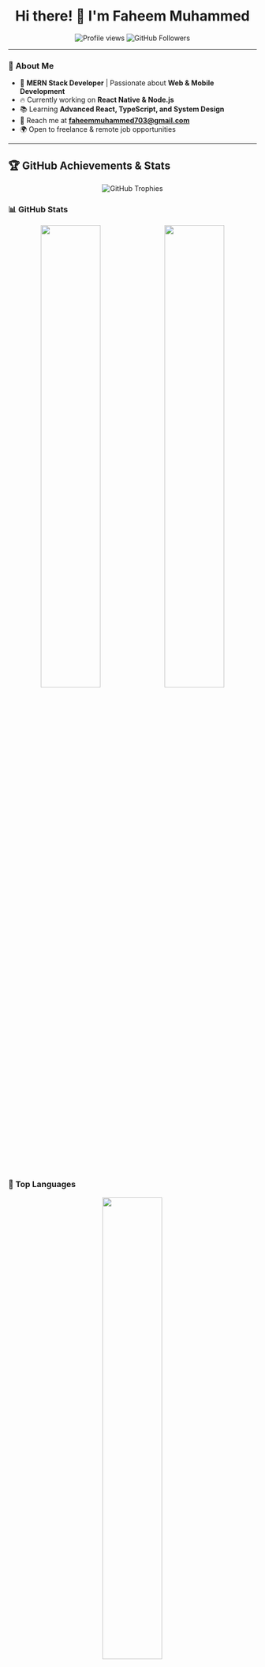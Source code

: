 <h1 align="center">Hi there! 👋 I'm Faheem Muhammed</h1>

<p align="center">
  <img src="https://komarev.com/ghpvc/?username=fayeemismail&color=blue" alt="Profile views" />
  <img src="https://img.shields.io/github/followers/fayeemismail?label=Followers&style=social" alt="GitHub Followers" />
</p>

---

### 🚀 **About Me**
- 🎯 **MERN Stack Developer** | Passionate about **Web & Mobile Development**
- 🔥 Currently working on **React Native & Node.js**
- 📚 Learning **Advanced React, TypeScript, and System Design**
- 📩 Reach me at **faheemmuhammed703@gmail.com**
- 🌍 Open to freelance & remote job opportunities

---

## 🏆 **GitHub Achievements & Stats**

<p align="center">
  <img src="https://github-profile-trophy.vercel.app/?username=fayeemismail&theme=radical&no-bg=true&no-frame=true" alt="GitHub Trophies" />
</p>

### 📊 **GitHub Stats**
<p align="center">
  <img src="https://github-readme-stats.vercel.app/api?username=fayeemismail&show_icons=true&theme=tokyonight&hide_border=true" width="49%"/>
  <img src="https://github-readme-streak-stats.herokuapp.com/?user=fayeemismail&theme=tokyonight&hide_border=true" width="49%"/>
</p>

### 🏅 **Top Languages**
<p align="center">
  <img src="https://github-readme-stats.vercel.app/api/top-langs/?username=fayeemismail&layout=compact&theme=tokyonight&hide_border=true" width="49%"/>
</p>

---

## 💻 **Tech Stack**
<p align="center">
  <img src="https://skillicons.dev/icons?i=react,redux,typescript,nodejs,express,mongodb,flutter,tailwind,git,github" />
</p>

---

## 🔗 **Connect With Me**
<p align="center">
  <a href="https://linkedin.com/in/faheemismil/" target="_blank">
    <img src="https://img.shields.io/badge/LinkedIn-blue?style=for-the-badge&logo=linkedin" alt="LinkedIn">
  </a>
  <a href="mailto:faheemmuhammed703@gmail.com">
    <img src="https://img.shields.io/badge/Email-red?style=for-the-badge&logo=gmail&logoColor=white" alt="Email">
  </a>
</p>
